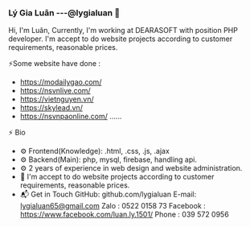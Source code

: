 ### Lý Gia Luân ---@lygialuan 👋

Hi, I'm Luân, Currently, I'm working at DEARASOFT with position PHP developer. I'm accept to do website projects according to customer requirements, reasonable prices.

⚡Some website have done :
+ https://modailygao.com/
+ https://nsvnlive.com/
+ https://vietnguyen.vn/
+ https://skylead.vn/
+ https://nsvnpaonline.com/ ......

⚡ Bio
- ⚙️ Frontend(Knowledge): .html, .css, .js, .ajax
- ⚙️ Backend(Main): php, mysql, firebase, handling api.
- ⚙️ 2 years of experience in web design and website administration.
- 👯 I'm accept to do website projects according to customer requirements, reasonable prices.
- 📬 Get in Touch
    GitHub: github.com/lygialuan
    E-mail: lygialuan65@gmail.com
    Zalo : 0522 0158 73
    Facebook : https://www.facebook.com/luan.ly.1501/
    Phone : 039 572 0956

